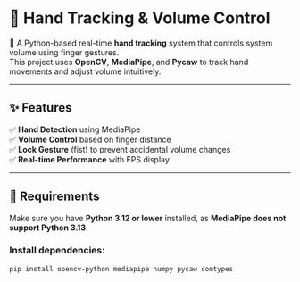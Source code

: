 # 🎯 Hand Tracking & Volume Control

🚀 A Python-based real-time **hand tracking** system that controls system volume using finger gestures.  
This project uses **OpenCV**, **MediaPipe**, and **Pycaw** to track hand movements and adjust volume intuitively.

---

## ✨ Features  
✅ **Hand Detection** using MediaPipe  
✅ **Volume Control** based on finger distance  
✅ **Lock Gesture** (fist) to prevent accidental volume changes  
✅ **Real-time Performance** with FPS display  

---

## 🔧 Requirements  
Make sure you have **Python 3.12 or lower** installed, as **MediaPipe does not support Python 3.13**.

### Install dependencies:  
```bash
pip install opencv-python mediapipe numpy pycaw comtypes
